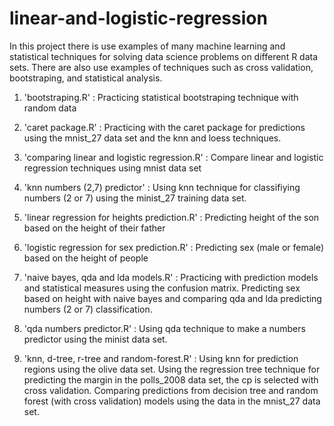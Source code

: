 # linear-and-logistic-regression

In this project there is use examples of many machine learning and statistical techniques for solving data science problems on different R data sets. There are also use examples of techniques such as cross validation, bootstraping, and statistical analysis. 

1. 'bootstraping.R' : Practicing statistical bootstraping technique with random data

2. 'caret package.R' : Practicing with the caret package for predictions using the mnist_27 data set and the knn and loess techniques.

3. 'comparing linear and logistic regression.R' : Compare linear and logistic regression techniques using mnist data set 

4. 'knn numbers (2,7) predictor' : Using knn technique for classifiying numbers (2 or 7) using the minist_27 training data set.

5. 'linear regression for heights prediction.R' : Predicting height of the son based on the height of their father

6. 'logistic regression for sex prediction.R' : Predicting sex (male or female) based on the height of people

7. 'naive bayes, qda and lda models.R' : Practicing with prediction models and statistical measures using the confusion matrix. Predicting sex based on height with naive bayes and comparing qda and lda predicting numbers (2 or 7) classification. 

8. 'qda numbers predictor.R' : Using qda technique to make a numbers predictor using the minist data set.

9. 'knn, d-tree, r-tree and random-forest.R' : Using knn for prediction regions using the olive data set. Using the regression tree technique for predicting the margin in the polls_2008 data set, the cp is selected with cross validation. Comparing predictions from decision tree and random forest (with cross validation) models using the data in the mnist_27 data set.  
